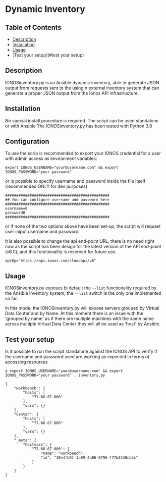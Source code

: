 # Dynamic Inventory

## Table of Contents

- [Description](#description)
- [Installation](#installation)
- [Usage](#usage)
- [Test your setup](#test your setup)

## Description

IONOSinventory.py is an Ansible dynamic inventory, able to generate JSON output from requests sent to the using n external inventory system that can generate a proper JSON output from the Ionos API infrastructure.

## Installation

No special install procedure is required. 
The script can be used standalone or with Ansible
The IONOSinventory.py has been tested with Python 3.8

## Configuration

To use the scrip is recommended to export your IONOS credential for a user with admin access as environment variables:
```
export IONOS_USERNAME="your@username.com" && export IONOS_PASSWORD="your password"
```
or
Is possible to specify username and password inside the file itself (recommended ONLY for dev purposes)
```
###############################################
## You can configure username and password here
###############################################
username=0
password0
###############################################
```
or
If none of the two options above have been set-up, the script will request user iniput username and password.

It is also possible to change the api end-point URL; there is no need right now as the script has been design for the latest version of the API end-point (v6.0), and this functionality is reserved for future use.
```
apiEp="https://api.ionos.com/cloudapi/v6"
```

## Usage

IONOSinventory.py exposes bi default the `--list` functionality required by the Ansible inventory system; the `--list` switch is the only one implemented so far.

In this mode, the IONOSinventory.py will expose servers grouped by Virtual Data Center and by Name.
At this moment there is an issue with the 'grouped by name' as if there are multiple machines with the same name across multiple Virtual Data Center they will all be used as 'host' by Ansible.

## Test your setup
Is it possible to run the script standalone against the IONOS API to verify if the username and password used
are working as expected in terms of accessing resources

```
$ export IONOS_USERNAME="your@username.com" && export IONOS_PASSWORD="your password" ; inventory.py 

{
    "workbench": {
        "hosts": [
            "77.68.67.000"
        ],
        "vars": {}
    },
    "Center": {
        "hosts": [
            "77.68.67.000"
        ],
        "vars": {}
    },
    "_meta": {
        "hostvars": {
            "77.68.67.000": {
                "name": "workbench",
                "id": "10e4fb9f-1a89-4a06-8796-f77b3338cb3c"
            }
        }
    }
}
```
